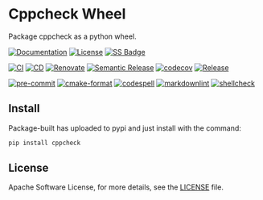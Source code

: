 # Cppcheck Wheel

<!-- SPHINX-START -->

Package cppcheck as a python wheel.

[![Documentation](https://img.shields.io/badge/Documentation-sphinx-blue)](https://msclock.github.io/cppcheck-wheel)
[![License](https://img.shields.io/github/license/msclock/cppcheck-wheel)](https://github.com/msclock/cppcheck-wheel/blob/master/LICENSE)
[![SS Badge](https://img.shields.io/badge/Serious%20Scaffold-pybind11-blue)](https://github.com/serious-scaffold/ss-pybind11)

[![CI](https://github.com/msclock/cppcheck-wheel/actions/workflows/ci.yml/badge.svg)](https://github.com/msclock/cppcheck-wheel/actions/workflows/ci.yml)
[![CD](https://github.com/msclock/cppcheck-wheel/actions/workflows/cd.yml/badge.svg)](https://github.com/msclock/cppcheck-wheel/actions/workflows/cd.yml)
[![Renovate](https://github.com/msclock/cppcheck-wheel/actions/workflows/renovate.yml/badge.svg)](https://github.com/msclock/cppcheck-wheel/actions/workflows/renovate.yml)
[![Semantic Release](https://github.com/msclock/cppcheck-wheel/actions/workflows/semantic-release.yml/badge.svg)](https://github.com/msclock/cppcheck-wheel/actions/workflows/semantic-release.yml)
[![codecov](https://codecov.io/gh/msclock/cppcheck-wheel/branch/master/graph/badge.svg?token=123456789)](https://codecov.io/gh/msclock/cppcheck-wheel)
[![Release](https://img.shields.io/github/v/release/msclock/cppcheck-wheel)](https://github.com/msclock/cppcheck-wheel/releases)

[![pre-commit](https://img.shields.io/badge/pre--commit-enabled-brightgreen?logo=pre-commit)](https://github.com/pre-commit/pre-commit)
[![cmake-format](https://img.shields.io/badge/cmake--format-enabled-blue)](https://github.com/cheshirekow/cmake-format-precommit)
[![codespell](https://img.shields.io/badge/codespell-enabled-blue)](https://github.com/codespell-project/codespell)
[![markdownlint](https://img.shields.io/badge/markdownlint-enabled-blue)](https://github.com/igorshubovych/markdownlint-cli)
[![shellcheck](https://img.shields.io/badge/shellcheck-enabled-blue)](https://github.com/shellcheck-py/shellcheck-py)

<!-- writes more things here -->

## Install

Package-built has uploaded to pypi and just install with the command:

```bash
pip install cppcheck
```

## License

Apache Software License, for more details, see the [LICENSE](https://github.com/msclock/cppcheck-wheel/blob/master/LICENSE) file.
